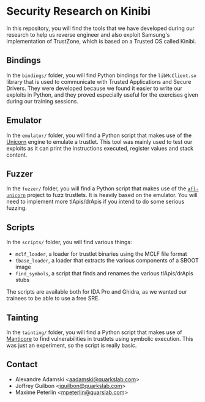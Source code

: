 # Security Research on Kinibi

In this repository, you will find the tools that we have developed during our research to help us reverse engineer and also exploit Samsung's implementation of TrustZone, which is based on a Trusted OS called Kinibi.

## Bindings

In the `bindings/` folder, you will find Python bindings for the `libMcClient.so` library that is used to communicate with Trusted Applications and Secure Drivers. They were developed because we found it easier to write our exploits in Python, and they proved especially useful for the exercises given during our training sessions.

## Emulator

In the `emulator/` folder, you will find a Python script that makes use of the [Unicorn](https://www.unicorn-engine.org/) engine to emulate a trustlet. This tool was mainly used to test our exploits as it can print the instructions executed, register values and stack content.

## Fuzzer

In the `fuzzer/` folder, you will find a Python script that makes use of the [`afl-unicorn`](https://github.com/Battelle/afl-unicorn) project to fuzz trustlets. It is heavily based on the emulator. You will need to implement more tlApis/drApis if you intend to do some serious fuzzing.

## Scripts

In the `scripts/` folder, you will find various things:
- `mclf_loader`, a loader for trustlet binaries using the MCLF file format
- `tbase_loader`, a loader that extracts the various components of a SBOOT image
- `find_symbols`, a script that finds and renames the various tlApis/drApis stubs

The scripts are available both for IDA Pro and Ghidra, as we wanted our trainees to be able to use a free SRE.

## Tainting

In the `tainting/` folder, you will find a Python script that makes use of [Manticore](https://github.com/trailofbits/manticore) to find vulnerabilities in trustlets using symbolic execution. This was just an experiment, so the script is really basic.

## Contact

- Alexandre Adamski <<aadamski@quarkslab.com>>
- Joffrey Guilbon <<jguilbon@quarkslab.com>>
- Maxime Peterlin <<mpeterlin@quarslab.com>>
